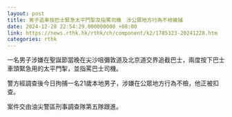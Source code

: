 ```yaml
---
layout: post
title: 男子追車按巴士緊急太平門掣及指罵司機　涉公眾地方行為不檢被捕
date: 2024-12-28 22:54:29.000000000 +08:00
link: https://news.rthk.hk/rthk/ch/component/k2/1785323-20241228.htm
categories: rthk
---
```


一名男子涉嫌在聖誕節當晚在尖沙咀彌敦道及北京道交界追截巴士，兩度按下巴士車頭緊急用的太平門掣，並指罵巴士司機。

警方經調查後今日拘捕一名21歲本地男子，涉嫌在公眾地方行為不檢，他正被扣查。

案件交由油尖警區刑事調查隊第五隊跟進。
